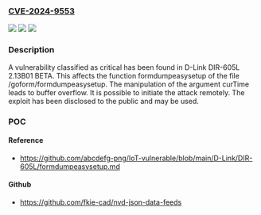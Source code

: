### [CVE-2024-9553](https://cve.mitre.org/cgi-bin/cvename.cgi?name=CVE-2024-9553)
![](https://img.shields.io/static/v1?label=Product&message=DIR-605L&color=blue)
![](https://img.shields.io/static/v1?label=Version&message=%3D%202.13B01%20BETA%20&color=brighgreen)
![](https://img.shields.io/static/v1?label=Vulnerability&message=Buffer%20Overflow&color=brighgreen)

### Description

A vulnerability classified as critical has been found in D-Link DIR-605L 2.13B01 BETA. This affects the function formdumpeasysetup of the file /goform/formdumpeasysetup. The manipulation of the argument curTime leads to buffer overflow. It is possible to initiate the attack remotely. The exploit has been disclosed to the public and may be used.

### POC

#### Reference
- https://github.com/abcdefg-png/IoT-vulnerable/blob/main/D-Link/DIR-605L/formdumpeasysetup.md

#### Github
- https://github.com/fkie-cad/nvd-json-data-feeds

